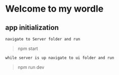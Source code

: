 # Welcome to my wordle 
## app initialization
    navigate to Server folder and run 
> npm start

    while server is up navigate to ui folder and run
> npm run dev

